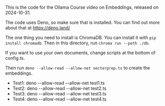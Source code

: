 This is the code for the Ollama Course video on Embeddings, released on 2024-10-31.

The code uses Deno, so make sure that is installed. You can find out more about that at https://deno.land/

The one thing you need to install is ChromaDB. You can install it with `pip install chromadb`. Then in this directory, run `chroma run --path ./db`.

If you want to use your own documents, change scripts at the bottom of config.ts.

Then run `deno --allow-read --allow-net vectorprep.ts` to create the embeddings.

- Test1: deno --allow-read --allow-net test1.ts
- Test2: deno --allow-read --allow-net test2.ts
- Test3: deno --allow-read --allow-net test3.ts
- Test4: deno --allow-read --allow-net test4.ts